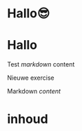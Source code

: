 # Hallo😎
# Hallo
Test *markdown* content

Nieuwe exercise

<ShortExercise id="gjv9ILC6NjOrUxVTuFZG" title="test">
  
  Markdown *content*
  
  # inhoud
  
</ShortExercise>
